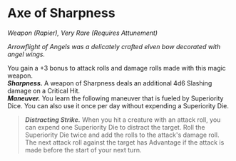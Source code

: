 # Axe of Sharpness
*Weapon (Rapier), Very Rare (Requires Attunement)*

*Arrowflight of Angels was a delicately crafted elven bow decorated with angel wings.*

You gain a +3 bonus to attack rolls and damage rolls made with this magic weapon.  
***Sharpness.*** A weapon of Sharpness deals an additional 4d6 Slashing damage on a Critical Hit.  
***Maneuver.*** You learn the following maneuver that is fueled by Superiority Dice. You can also use it once per day without expending a Superiority Die.  
> ***Distracting Strike.*** When you hit a creature with an attack roll, you can expend one Superiority Die to distract the target. Roll the Superiority Die twice and add the rolls to the attack's damage roll. The next attack roll against the target has Advantage if the attack is made before the start of your next turn.  
